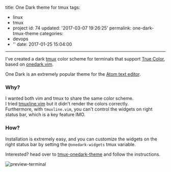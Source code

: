 title: One Dark theme for tmux
tags:
  - linux
  - tmux
  - project
id: 74
updated: '2017-03-07 19:26:25'
permalink: one-dark-tmux-theme
categories:
  - devops
  - ''
date: 2017-01-25 15:04:00
---
I've created a dark [tmux](http://tmux.github.io) color scheme for terminals that support [True Color](https://en.wikipedia.org/wiki/Color_depth#True_color_.2824-bit.29), based on [onedark.vim](https://github.com/joshdick/onedark.vim).

One Dark is an extremely popular theme for the [Atom text editor](https://atom.io/).

### Why?

I wanted both vim and tmux to share the same color scheme.  
 I tried [tmuxline.vim](https://github.com/edkolev/tmuxline.vim) but it didn't render the colors correctly.  
 Furthermore, with `tmuxline.vim`, you can't control the widgets on right status bar, which is a key feature IMO.

### How?

Installation is extremely easy, and you can customize the widgets on the right status bar by setting the `@onedark-widgets` tmux variable.

Interested? head over to [tmux-onedark-theme](https://github.com/odedlaz/tmux-onedark-theme) and follow the instructions.

![preview-terminal](/images/2017/01/preview-terminal.png)

